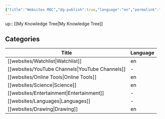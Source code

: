 ```yaml
---
{"title":"Websites MOC","dg-publish":true,"language":"en","permalink":"/websites/websites/","dgPassFrontmatter":true}
---
```


up:: [[My Knowledge Tree\|My Knowledge Tree]]

## Categories

| Title                                              | Language |
| -------------------------------------------------- | -------- |
| [[websites/Watchlist\|Watchlist]]               | en       |
| [[websites/YouTube Channels\|YouTube Channels]] | \-       |
| [[websites/Online Tools\|Online Tools]]         | en       |
| [[websites/Science\|Science]]                   | en       |
| [[websites/Entertainment\|Entertainment]]       | \-       |
| [[websites/Languages\|Languages]]               | \-       |
| [[websites/Drawing\|Drawing]]                   | en       |

